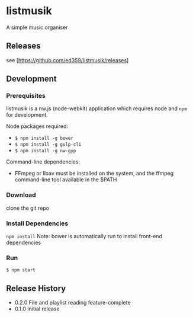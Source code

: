 listmusik
=========

A simple music organiser

## Releases

see [https://github.com/ed359/listmusik/releases]

## Development

### Prerequisites 

listmusik is a nw.js (node-webkit) application which requires node and ```npm``` for development.

Node packages required:

  - ```$ npm install -g bower```
  - ```$ npm install -g gulp-cli```
  - ```$ npm install -g nw-gyp```

Command-line dependencies:
  - FFmpeg or libav must be installed on the system, and the ffmpeg command-line tool available in the $PATH

### Download

  clone the git repo
  
### Install Dependencies

  ```npm install```
  Note: bower is automatically run to install front-end dependencies

### Run

  ```$ npm start```

## Release History

  - 0.2.0 File and playlist reading feature-complete
  - 0.1.0 Initial release
